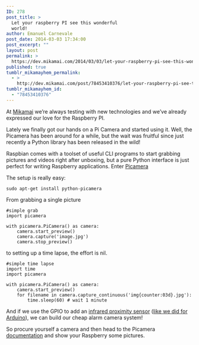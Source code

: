 ```yaml
---
ID: 278
post_title: >
  Let your raspberry PI see this wonderful
  world!
author: Emanuel Carnevale
post_date: 2014-03-03 17:34:00
post_excerpt: ""
layout: post
permalink: >
  https://dev.mikamai.com/2014/03/03/let-your-raspberry-pi-see-this-wonderful-world/
published: true
tumblr_mikamayhem_permalink:
  - >
    http://dev.mikamai.com/post/78453410376/let-your-raspberry-pi-see-this-wonderful-world
tumblr_mikamayhem_id:
  - "78453410376"
---
```

<p>At <a href="http://mikamai.com">Mikamai</a> we&rsquo;re always testing with new technologies and we&rsquo;ve already expressed our love for the Raspberry PI.</p>

<p>Lately we finally got our hands on a Pi Camera and started using it. Well, the Picamera has been around for a while, but the wait was fruitful since just recently a Python library has been released in the wild!</p>

<p>Raspbian comes with a toolset of useful CLI programs to start grabbing pictures and videos right after unboxing, but a pure Python interface is just perfect for writing Raspberry applications.
Enter <a href="https://github.com/waveform80/picamera">Picamera</a></p>

<p>The setup is really easy:</p>

<p><code>sudo apt-get install python-picamera</code></p>

<p>From grabbing a single picture</p>

<pre><code>#simple grab
import picamera

with picamera.PiCamera() as camera:
    camera.start_preview()
    camera.capture('image.jpg')
    camera.stop_preview()
</code></pre>

<p>to setting up a time lapse, the effort is nil.</p>

<pre><code>#simple time lapse
import time
import picamera

with picamera.PiCamera() as camera:
    camera.start_preview()
    for filename in camera.capture_continuous('img{counter:03d}.jpg'):
        time.sleep(60) # wait 1 minute
</code></pre>

<p>And if we use the GPIO to add an <a href="http://dataissexy.wordpress.com/2013/06/29/raspberry-pi-pir-motion-detection-and-alerting-to-sms-raspberrypi-sms-sensors/">infrared proximity sensor</a> (<a href="http://dev.mikamai.com/post/76945627390/you-cant-touch-this-an-evil-arduino-based-alarm">like we did for Arduino</a>), we can build our cheap alarm camera system!</p>

<p>So procure yourself a camera and then head to the Picamera <a href="http://picamera.readthedocs.org/en/release-1.2/">documentation</a> and show your Raspberry some pictures.</p>